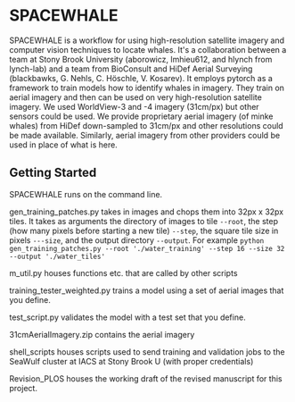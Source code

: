 # SPACEWHALE

SPACEWHALE is a workflow for using high-resolution satellite imagery and computer vision techniques to locate whales. It's a collaboration between a team at Stony Brook University (aborowicz, lmhieu612, and hlynch from lynch-lab) and a team from BioConsult and HiDef Aerial Surveying (blackbawks, G. Nehls, C. Höschle, V. Kosarev). It employs pytorch as a framework to train models how to identify whales in imagery. They train on aerial imagery and then can be used on very high-resolution satellite imagery. We used WorldView-3 and -4 imagery (31cm/px) but other sensors could be used. We provide proprietary aerial imagery (of minke whales) from HiDef down-sampled to 31cm/px and other resolutions could be made available. Similarly, aerial imagery from other providers could be used in place of what is here. 

## Getting Started

SPACEWHALE runs on the command line. 

gen_training_patches.py takes in images and chops them into 32px x 32px tiles. It takes as arguments the directory of images to tile ```--root```, the step (how many pixels before starting a new tile) ```--step```, the square tile size in pixels ```---size```, and the output directory ```--output```. For example ```python gen_training_patches.py --root './water_training' --step 16 --size 32 --output './water_tiles'``` 

m_util.py houses functions etc. that are called by other scripts

training_tester_weighted.py trains a model using a set of aerial images that you define.

test_script.py validates the model with a test set that you define.

31cmAerialImagery.zip contains the aerial imagery

shell_scripts houses scripts used to send training and validation jobs to the SeaWulf cluster at IACS at Stony Brook U (with proper credentials)

Revision_PLOS houses the working draft of the revised manuscript for this project.

